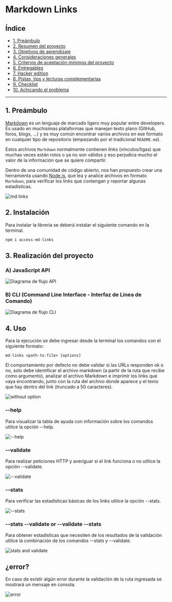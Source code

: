 # Markdown Links

## Índice

* [1. Preámbulo](#1-preámbulo)
* [2. Resumen del proyecto](#2-resumen-del-proyecto)
* [3. Objetivos de aprendizaje](#3-objetivos-de-aprendizaje)
* [4. Consideraciones generales](#4-consideraciones-generales)
* [5. Criterios de aceptación mínimos del proyecto](#5-criterios-de-aceptación-mínimos-del-proyecto)
* [6. Entregables](#6-entregables)
* [7. Hacker edition](#7-hacker-edition)
* [8. Pistas, tips y lecturas complementarias](#8-pistas-tips-y-lecturas-complementarias)
* [9. Checklist](#9-checklist)
* [10. Achicando el problema](#10-achicando-el-problema)

***

## 1. Preámbulo

[Markdown](https://es.wikipedia.org/wiki/Markdown) es un lenguaje de marcado
ligero muy popular entre developers. Es usado en muchísimas plataformas que
manejan texto plano (GitHub, foros, blogs, ...) y es muy común
encontrar varios archivos en ese formato en cualquier tipo de repositorio
(empezando por el tradicional `README.md`).

Estos archivos `Markdown` normalmente contienen _links_ (vínculos/ligas) que
muchas veces están rotos o ya no son válidos y eso perjudica mucho el valor de
la información que se quiere compartir.

Dentro de una comunidad de código abierto, nos han propuesto crear una
herramienta usando [Node.js](https://nodejs.org/), que lea y analice archivos
en formato `Markdown`, para verificar los links que contengan y reportar
algunas estadísticas.

![md links](https://user-images.githubusercontent.com/105660480/190840592-163553a7-c1f3-4314-998c-1d3954dd92c1.png)

## 2. Instalación

Para instalar la librería se deberá instalar el siguiente comando en la terminal.

``` js
npm i access-md-links
```

## 3. Realización del proyecto

### A) JavaScript API

![Diagrama de flujo API](https://user-images.githubusercontent.com/105660480/190840764-f5c273e0-ec00-4f43-9120-49423246ff51.png)

### B) CLI (Command Line Interface - Interfaz de Línea de Comando)

![Diagrama de flujo CLI](https://user-images.githubusercontent.com/105660480/190840928-eaf408f3-c99d-44b1-8401-263e55f4615a.png)

## 4. Uso

Para la ejecución se debe ingresar desde la terminal los comandos con el siguiente formato: 

`md-links <path-to-file> [options]`

El comportamiento por defecto no debe validar si las URLs responden ok o no, solo debe identificar el archivo markdown (a partir de la ruta que recibe como argumento), analizar el archivo Markdown e imprimir los links que vaya encontrando, junto con la ruta del archivo donde aparece y el texto que hay dentro del link (truncado a 50 caracteres).

![without option](https://user-images.githubusercontent.com/105660480/190841179-e98ea84f-430f-4451-a239-25ac157b85ed.png)

### --help
Para visualizar la tabla de ayuda con información sobre los comandos utilice la opción --help.

![--help](https://user-images.githubusercontent.com/105660480/190841090-8a92ec9e-329d-4b02-b445-e9bfeea9080b.png)

### --validate
Para realizar peticiones HTTP y averiguar si el link funciona o no utilice la opción --validate.

![--validate](https://user-images.githubusercontent.com/105660480/190841282-33846008-aa82-47cb-8de8-342ce3f454f5.png)

### --stats
Para verificar las estadísticas básicas de los links utilice la opción --stats.

![--stats](https://user-images.githubusercontent.com/105660480/190841404-1d6ac359-8d90-4913-a9c3-c6d009a7286c.png)

### --stats --validate or --validate --stats
Para obtener estadísticas que necesiten de los resultados de la validación utilice la combinación de los comandos --stats y --validate.

![stats and validate](https://user-images.githubusercontent.com/105660480/190841430-aa8d6dee-f787-45e1-8e64-c6fa67b288b2.png)

## ¿error?
En caso de existir algún error durante la validación de la ruta ingresada se mostrará un mensaje en consola.

![error](https://user-images.githubusercontent.com/105660480/190841466-80e68ea4-97b5-455b-9287-ee591b59c52d.png)